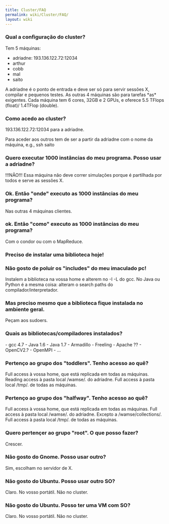 ```yaml
---
title: Cluster/FAQ
permalink: wiki/Cluster/FAQ/
layout: wiki
---
```


### Qual a configuração do cluster?

Tem 5 máquinas:

-   adriadne: 193.136.122.72:12034
-   arthur
-   cobb
-   mal
-   saito

A adriadne é o ponto de entrada e deve ser só para servir sessões X,
compilar e pequenos testes. As outras 4 máquinas são para tarefas \*as\*
exigentes. Cada máquina tem 6 cores, 32GB e 2 GPUs, e oferece 5.5 TFlops
(float)/ 1.4TFlop (double).

### Como acedo ao cluster?

193.136.122.72:12034 para a adriadne.

Para aceder aos outros tem de ser a partir da adriadne com o nome da
máquina, e.g., ssh saito

### Quero executar 1000 instâncias do meu programa. Posso usar a adriadne?

!!!NÃO!!! Essa máquina não deve correr simulações porque é partilhada
por todos e serve as sessões X.

### Ok. Então "onde" executo as 1000 instâncias do meu programa?

Nas outras 4 máquinas clientes.

### ok. Então "como" executo as 1000 instâncias do meu programa?

Com o condor ou com o MapReduce.

### Preciso de instalar uma biblioteca hoje!

### Não gosto de poluir os "includes" do meu imaculado pc!

Instalem a biblioteca na vossa home e alterem no -I -L do gcc. No Java
ou Python é a mesma coisa: alteram o search paths do
compilador/interpretador.

### Mas preciso mesmo que a biblioteca fique instalada no ambiente geral.

Peçam aos sudoers.

### Quais as bibliotecas/compiladores instalados?

\- gcc 4.7 - Java 1.6 - Java 1.7 - Armadillo - Freeling - Apache ?? -
OpenCV2.? - OpenMPI - ...

### Pertenço ao grupo dos "toddlers". Tenho acesso ao quê?

Full access à vossa home, que está replicada em todas as máquinas.
Reading access à pasta local /wamse/. do adriadne. Full access à pasta
local /tmp/. de todas as máquinas.

### Pertenço ao grupo dos "halfway". Tenho acesso ao quê?

Full access à vossa home, que está replicada em todas as máquinas. Full
access à pasta local /wamse/. do adriadne. Excepto a
/wamse/collections/. Full access à pasta local /tmp/. de todas as
máquinas.

### Quero pertençer ao grupo "root". O que posso fazer?

Crescer.

### Não gosto do Gnome. Posso usar outro?

Sim, escolham no servidor de X.

### Não gosto do Ubuntu. Posso usar outro SO?

Claro. No vosso portátil. Não no cluster.

### Não gosto do Ubuntu. Posso ter uma VM com SO?

Claro. No vosso portátil. Não no cluster.
